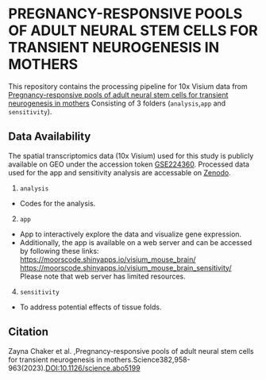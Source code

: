 # PREGNANCY-RESPONSIVE POOLS OF ADULT NEURAL STEM CELLS FOR TRANSIENT NEUROGENESIS IN MOTHERS


This repository contains the processing pipeline for 10x Visium data from [Pregnancy-responsive pools of adult neural stem cells for transient neurogenesis in mothers][1] 
Consisting of 3 folders (`analysis`,`app` and `sensitivity`).

[1]:https://www.science.org/doi/10.1126/science.abo5199



## Data Availability

The spatial transcriptomics data (10x Visium) used for this study is publicly available on GEO under the accession token  [GSE224360][2]. Processed data used for the app and sensitivity analysis are accessable on [Zenodo][3].

[2]:https://www.ncbi.nlm.nih.gov/geo/query/acc.cgi?acc=GSE224360
[3]:https://zenodo.org/record/8002261

1. `analysis`
* Codes for the analysis.
2. `app`
* App to interactively explore the data and visualize gene expression.
* Additionally, the app is available on a web server and can be accessed by following these links:  
  https://moorscode.shinyapps.io/visium_mouse_brain/  
  https://moorscode.shinyapps.io/visium_mouse_brain_sensitivity/  
  Please note that web server has limited resources.
4. `sensitivity`
* To address potential effects of tissue folds.
    
## Citation 
Zayna Chaker et al. ,Pregnancy-responsive pools of adult neural stem cells for transient neurogenesis in mothers.Science382,958-963(2023).[DOI:10.1126/science.abo5199][1]
